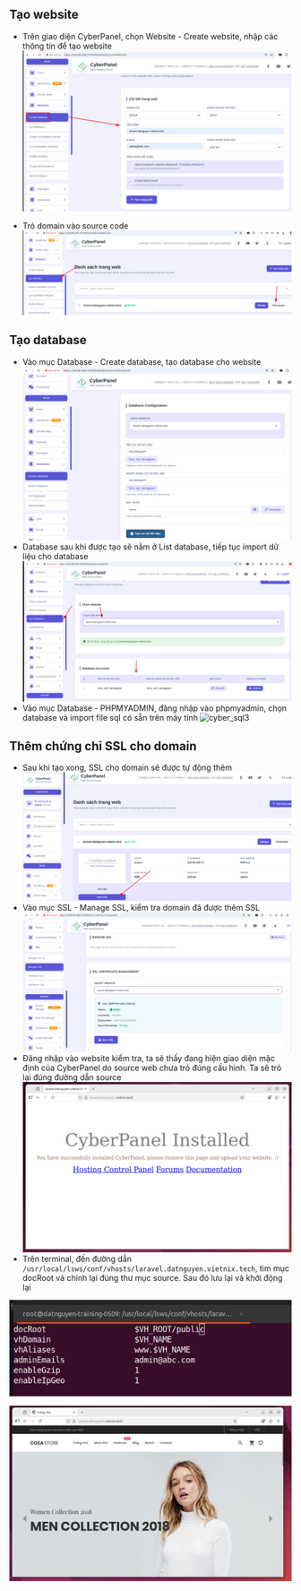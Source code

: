 ## Tạo website
- Trên giao diện CyberPanel, chọn Website - Create website, nhập các thông tin để tạo website
![cyber_web1](/image/cyber_web1.png)

- Trỏ domain vào source code
![cyber_web2](/image/cyber_web2.png)
## Tạo database
- Vào mục Database - Create database, tạo database cho website
![cyber_sql1](/image/cyber_sql1.png)
- Database sau khi được tạo sẽ nằm ở List database, tiếp tục import dữ liệu cho database
![cyber_sql2](/image/cyber_sql2.png)
- Vào mục Database - PHPMYADMIN, đăng nhập vào phpmyadmin, chọn database và import file sql có sẵn trên máy tính
![cyber_sql3](/image/cyber_sql3.png)
## Thêm chứng chỉ SSL cho domain
- Sau khi tạo xong, SSL cho domain sẽ được tự động thêm
![cyber_ssl1](/image/cyber_ssl1.png)
- Vào mục SSL - Manage SSL, kiểm tra domain đã được thêm SSL
![cyber_ssl2](/image/cyber_ssl2.png)
- Đăng nhập vào website kiểm tra, ta sẽ thấy đang hiện giao diện mặc định của CyberPanel do source web chưa trỏ đúng cấu hình. Ta sẽ trỏ lại đúng đường dẫn source
![cyber_ssl2](/image/cyber_ssl3.png)
- Trên terminal, đến đường dẫn ``/usr/local/lsws/conf/vhosts/laravel.datnguyen.vietnix.tech``, tìm mục docRoot và chỉnh lại đúng thư mục source. Sau đó lưu lại và khởi động lại

![cyber_ssl4](/image/cyber_ssl4.png)

![cyber_ssl5](/image/cyber_ssl5.png)
